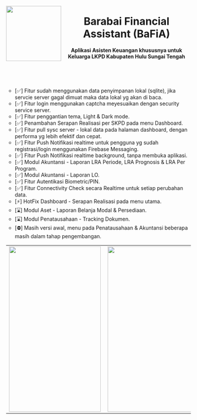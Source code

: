 <p><img src="https://github.com/user-attachments/assets/ecb0faba-bdcf-4ce0-abe1-3a178897d054" width="150" height="150" align="left" /></p>
<h1 align="center">Barabai Financial Assistant (BaFiA)</h1>
<p align="center"><strong>Aplikasi Asisten Keuangan khususnya untuk Keluarga LKPD Kabupaten Hulu Sungai Tengah</strong></p>
<p align="center">&nbsp;</p>
<p align="center">&nbsp;</p>
<ul style="list-style-type: circle;">
<li>[✅] Fitur sudah menggunakan data penyimpanan lokal (sqlite), jika servcie server gagal dimuat maka data lokal yg akan di baca.</li>
<li>[✅] Fitur login menggunakan captcha meyesuaikan dengan security service server.</li>
<li>[✅] Fitur penggantian tema, Light &amp; Dark mode.</li>
<li>[✅] Penambahan Serapan Realisasi per SKPD pada menu Dashboard.</li>
<li>[✅] Fitur pull sysc server - lokal data pada halaman dashboard, dengan performa yg lebih efektif dan cepat.</li>
<li>[✅] Fitur Push Notifikasi realtime untuk pengguna yg sudah registrasi/login menggunakan Firebase Messaging.</li>
<li>[✅] Fitur Push Notifikasi realtime background, tanpa membuka aplikasi.</li>
<li>[✅] Modul Akuntansi - Laporan LRA Periode, LRA Prognosis & LRA Per Program.</li>
<li>[✅] Modul Akuntansi - Laporan LO.</li>
<li>[✅] Fitur Autentikasi Biometric/PIN.</li>
<li>[✅] Fitur Connectivity Check secara Realtime untuk setiap perubahan data.</li>
<li>[⚡] HotFix Dashboard - Serapan Realisasi pada menu utama.</li>
<li>[⌛] Modul Aset - Laporan Belanja Modal & Persediaan.</li>
<li>[⌛] Modul Penatausahaan - Tracking Dokumen.</li>
<li>[⛔] Masih versi awal, menu pada Penatausahaan & Akuntansi beberapa masih dalam tahap pengembangan.</li>
</ul>
<table style="width: 100%; border-collapse: collapse; border-style: hidden; margin-left: auto; margin-right: auto;" border="0">
<tbody>
<tr>
<td style="width: 25%;"><img style="float: right;" src="https://github.com/user-attachments/assets/5ff480b0-cd7a-4b44-996b-a379437d63af" width="250" height="450" align="left" /></td>
<td style="width: 25%;"><img style="float: left;" src="https://github.com/user-attachments/assets/86a3a7aa-d5c4-4a52-90bc-61a52d5f529a" width="250" height="450" align="left" /></td>
</tr>
</tbody>
</table>
<p>&nbsp;</p>
<p>&nbsp;</p>
